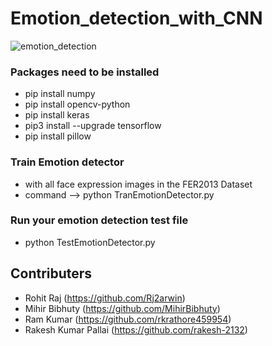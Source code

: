 # Emotion_detection_with_CNN

![emotion_detection](https://github.com/datamagic2020/Emotion_detection_with_CNN/blob/main/emoition_detection.png)

### Packages need to be installed
- pip install numpy
- pip install opencv-python
- pip install keras
- pip3 install --upgrade tensorflow
- pip install pillow


### Train Emotion detector
- with all face expression images in the FER2013 Dataset
- command --> python TranEmotionDetector.py


### Run your emotion detection test file
- python TestEmotionDetector.py

## Contributers
- Rohit Raj (https://github.com/Rj2arwin)
- Mihir Bibhuty (https://github.com/MihirBibhuty)
- Ram Kumar (https://github.com/rkrathore459954)
- Rakesh Kumar Pallai (https://github.com/rakesh-2132)
